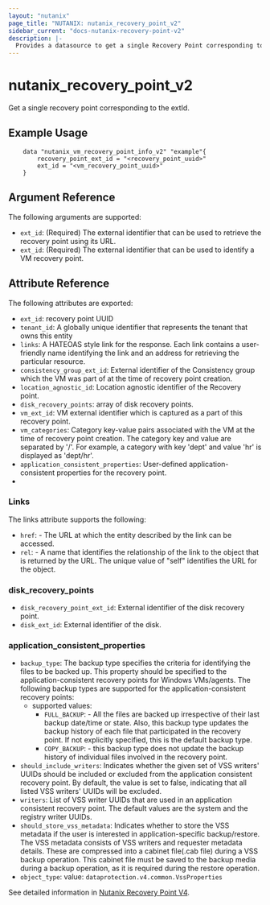 ```yaml
---
layout: "nutanix"
page_title: "NUTANIX: nutanix_recovery_point_v2"
sidebar_current: "docs-nutanix-recovery-point-v2"
description: |-
  Provides a datasource to get a single Recovery Point corresponding to the extId.
---
```


# nutanix_recovery_point_v2

Get a single recovery point  corresponding to the extId.

## Example Usage

```hcl
    data "nutanix_vm_recovery_point_info_v2" "example"{
        recovery_point_ext_id = "<recovery_point_uuid>"
        ext_id = "<vm_recovery_point_uuid>"
    }
```

## Argument Reference

The following arguments are supported:

* `ext_id`: (Required) The external identifier that can be used to retrieve the recovery point using its URL.
* `ext_id`: (Required) The external identifier that can be used to identify a VM recovery point.


## Attribute Reference

The following attributes are exported:

* `ext_id`: recovery point UUID
* `tenant_id`: A globally unique identifier that represents the tenant that owns this entity
* `links`: A HATEOAS style link for the response. Each link contains a user-friendly name identifying the link and an address for retrieving the particular resource.
* `consistency_group_ext_id`: External identifier of the Consistency group which the VM was part of at the time of recovery point creation.
* `location_agnostic_id`: Location agnostic identifier of the Recovery point.
* `disk_recovery_points`: array of disk recovery points.
* `vm_ext_id`: VM external identifier which is captured as a part of this recovery point.
* `vm_categories`: Category key-value pairs associated with the VM at the time of recovery point creation. The category key and value are separated by '/'. For example, a category with key 'dept' and value 'hr' is displayed as 'dept/hr'.
* `application_consistent_properties`: User-defined application-consistent properties for the recovery point.
* 
### Links
The links attribute supports the following:

* `href`: - The URL at which the entity described by the link can be accessed.
* `rel`: - A name that identifies the relationship of the link to the object that is returned by the URL. The unique value of "self" identifies the URL for the object.



### disk_recovery_points
* `disk_recovery_point_ext_id`: External identifier of the disk recovery point.
* `disk_ext_id`: External identifier of the disk.


### application_consistent_properties
* `backup_type`: The backup type specifies the criteria for identifying the files to be backed up. This property should be specified to the application-consistent recovery points for Windows VMs/agents. The following backup types are supported for the application-consistent recovery points:
  * supported values:
    * `FULL_BACKUP`: -  All the files are backed up irrespective of their last backup date/time or state. Also, this backup type updates the backup history of each file that participated in the recovery point. If not explicitly specified, this is the default backup type.
    * `COPY_BACKUP`: -  this backup type does not update the backup history of individual files involved in the recovery point.
* `should_include_writers`: Indicates whether the given set of VSS writers' UUIDs should be included or excluded from the application consistent recovery point. By default, the value is set to false, indicating that all listed VSS writers' UUIDs will be excluded.
* `writers`: List of VSS writer UUIDs that are used in an application consistent recovery point. The default values are the system and the registry writer UUIDs.
* `should_store_vss_metadata`: Indicates whether to store the VSS metadata if the user is interested in application-specific backup/restore. The VSS metadata consists of VSS writers and requester metadata details. These are compressed into a cabinet file(.cab file) during a VSS backup operation. This cabinet file must be saved to the backup media during a backup operation, as it is required during the restore operation.
* `object_type`: value: `dataprotection.v4.common.VssProperties`


See detailed information in [Nutanix Recovery Point V4](https://developers.nutanix.com/api-reference?namespace=dataprotection&version=v4.0).